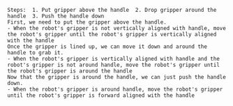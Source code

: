
    Steps:  1. Put gripper above the handle  2. Drop gripper around the handle  3. Push the handle down
    First, we need to put the gripper above the handle.
    - When the robot's gripper is not vertically aligned with handle, move the robot's gripper until the robot's gripper is vertically aligned with the handle
    Once the gripper is lined up, we can move it down and around the handle to grab it.
    - When the robot's gripper is vertically aligned with handle and the robot's gripper is not around handle, move the robot's gripper until the robot's gripper is around the handle
    Now that the gripper is around the handle, we can just push the handle down.
    - When the robot's gripper is around handle, move the robot's gripper until the robot's gripper is forward aligned with the handle